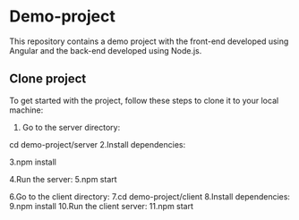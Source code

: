 # Demo-project

This repository contains a demo project with the front-end developed using Angular and the back-end developed using Node.js.

## Clone project

To get started with the project, follow these steps to clone it to your local machine:

1. Go to the server directory:

 
 cd demo-project/server
2.Install dependencies:

3.npm install

4.Run the server:
5.npm start

6.Go to the client directory:
7.cd demo-project/client
8.Install dependencies:
9.npm install
10.Run the client server:
11.npm start

